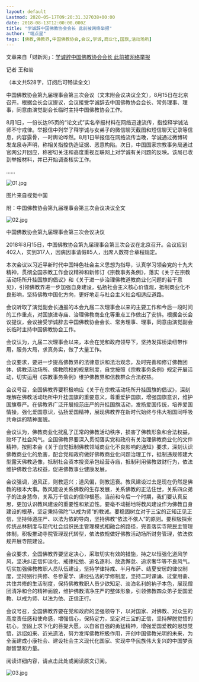 ```yaml
---
layout: default
Lastmod: 2020-05-17T09:20:31.327038+00:00
date: 2018-08-13T12:00:00.000Z
title: "学诚辞中国佛教协会会长 此前被网络举报"
author: "端点星"
tags: [佛教,佛教界,中国佛教协会,会议,学诚,商业化,国旗,活动场所]
---
```


文章来自「财新网」：[学诚辞中国佛教协会会长 此前被网络举报](http://china.caixin.com/2018-08-15/101315173.html)

记者 王和岩

（本文共528字，订阅后可畅读全文）

中国佛教协会第九届理事会第三次会议（文末附会议决议全文），8月15日在北京召开。根据会长会议提议，会议接受学诚辞去中国佛教协会会长、常务理事、理事，同意由演觉副会长临时主持中国佛教协会工作。

8月1日，一份长达95页的“论文式”实名举报材料在网络迅速流传，指控释学诚法师不守戒律。举报信中列举了释学诚与女弟子的微信聊天截图和短信聊天记录等信息，内容露骨，一时舆论哗然。8月1日举报信在网络流传当晚，学诚通过微博转发龙泉寺声明，称相关指控伪造证据、恶意构陷。次日，中国国家宗教事务局通过官网公开回应，称密切关注和高度重视互联网上对学诚有关问题的反映。该局已收到举报材料，并已开始调查核实工作。

……

![01.jpg](https://images.weserv.nl/?url=https%3A//i.loli.net/2018/08/16/5b7458617631c.jpg)

图片来自视觉中国

附：中国佛教协会第九届理事会第三次会议决议全文

![02.jpg](https://images.weserv.nl/?url=https%3A//i.loli.net/2018/08/16/5b7458620e040.jpg)

中国佛教协会第九届理事会第三次会议决议

2018年8月15日，中国佛教协会第九届理事会第三次会议在北京召开。会议应到402人，实到317人，因病因事请假85人，出席人数符合章程规定。

本次会议以习近平新时代中国特色社会主义思想为指导，认真学习领会党的十九大精神，贯彻全国宗教工作会议精神和新修订《宗教事务条例》，落实《关于在宗教活动场所升挂国旗的倡议》和《关于进一步治理佛教道教商业化问题的若干意见》，引领佛教界进一步加强自身建设，弘扬社会主义核心价值观，抵制商业化不良影响，坚持佛教中国化方向，更好地走与社会主义社会相适应道路。

会议听取了演觉副会长通报的本会九届二次理事会以来的主要工作和今后一段时间的工作重点，对国旗进寺庙、治理佛教商业化等重点工作做出了安排。根据会长会议提议，会议接受学诚辞去中国佛教协会会长、常务理事、理事，同意由演觉副会长临时主持中国佛教协会工作。

会议认为，九届二次理事会以来，本会在党和政府领导下，坚持发挥桥梁纽带作用，服务大局，求真务实，做了大量工作。

会议要求，要进一步提高佛教界的法律意识和法治观念，及时完善和修订佛教团体、佛教活动场所、佛教院校的规章制度，自觉按照《宗教事务条例》规定开展活动，切实运用《宗教事务条例》维护佛教界和信教群众合法权益。

会议号召，全国佛教界要积极响应《关于在宗教活动场所升挂国旗的倡议》，深刻理解在佛教活动场所中升挂国旗的重要意义，尊重爱护国旗，增强国旗意识，维护国旗尊严。在佛教界广泛开展规范庄严的升挂国旗活动，发扬爱国传统，培养爱国情操，强化爱国意识，弘扬爱国精神，展现佛教界在新时代始终与伟大祖国同呼吸共命运的精神面貌。

会议认为，佛教商业化扰乱了正常的佛教活动秩序，损害了佛教形象和合法权益，败坏了社会风气。全国佛教界要深入贯彻落实党和政府有关治理佛教商业化的文件精神，按照本会《关于自觉抵制佛教领域商业化不良影响的通知》要求，深刻认识佛教商业化的危害，配合党和政府做好佛教商业化问题治理工作，抵制违规修建大型露天佛教造像，抵制社会资本投资承包经营寺庙，抵制利用佛教敛财行为，依法维护佛教合法权益，促进佛教事业健康发展。

会议强调，道风正，则教运兴；道风偏，则教运衰。教风建设过去是现在仍然是佛教的根本大事。教风建设关系佛教的生存发展，关系佛教的正法住世，关系四众弟子的法身慧命，关系万千信众的信仰根基。当前和今后一个时期，我们要认真反思，更加认识教风建设的重要性和紧迫性。要毫不动摇地将教风建设作为佛教自身建设的根基，坚定秉持佛陀“以戒为师”的教诫。要稳固树立对于三宝的正知正见正信，坚持师道庄严、以法为依的导向，坚持佛教“依法不依人”的原则。要积极探索传统丛林制度与现代社会组织民主管理模式相融合的路径，完善落实寺院民主管理体制，积极推动寺院管理现代转型，依法依规做好佛教活动场所财务管理，依法依规开展寺院建设。

会议要求，全国佛教界要坚定决心，采取切实有效的措施，持之以恒强化道风学风，坚决纠正信仰淡化、戒律松弛、追名逐利、放逸懈怠、追求奢华等不良风气。切实加强佛教教职人员队伍建设，坚持学律持戒、半月布萨、结夏安居的律仪制度，坚持别行共修、冬参夏学、讲经弘法的学修制度，坚持二时课诵、过堂用斋、共住共修的生活制度，保持佛教教职人员少欲知足、淡泊名利的衲子本色，展现僧团清净和合的精神面貌，维护佛教清净庄严的整体形象，引领佛教四众弟子爱国爱教、以戒为师、以法为依、正信正行。

会议号召，全国佛教界要在党和政府的坚强领导下，以对国家、对佛教、对众生的高度责任感和使命感，增强信心，保持定力，坚定对三宝的正信，坚持解脱觉悟的初心，坚固上求下化的菩提大愿，以自省自强的勇猛精神，增强爱国爱教的思想觉悟，远绍如来、近光遗法，努力发挥佛教积极作用，开创中国佛教光明的未来，为全面建成小康社会、建设社会主义现代化国家、实现中华民族伟大复兴的中国梦贡献智慧和力量。

阅读详细内容，请点击此处或阅读原文订阅。

![03.jpg](https://images.weserv.nl/?url=https%3A//i.loli.net/2018/08/16/5b74586225060.jpg)

